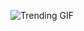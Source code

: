 ![Trending GIF](https://media2.giphy.com/media/rplvK3z0IzLqBxVJWk/giphy.gif?cid=8bb2177283kkkfmhisjub7v1wwbsre3mvu25z9aqgirim3z9&ep=v1_gifs_search&rid=giphy.gif&ct=g)
